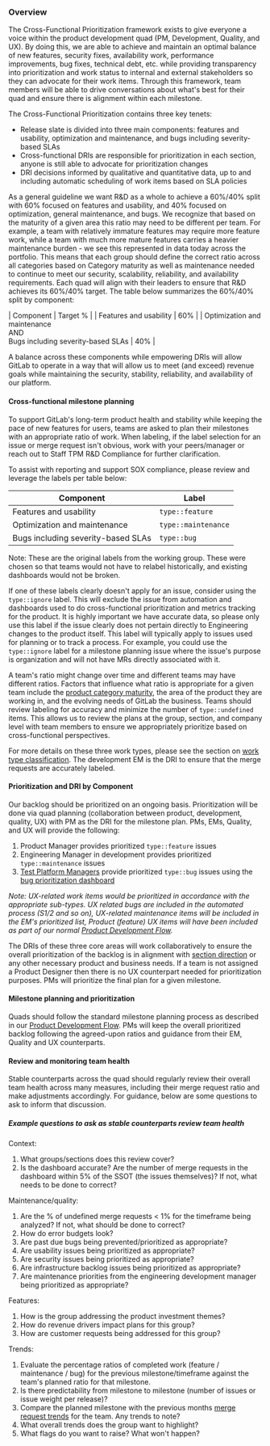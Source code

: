 ### Overview

The Cross-Functional Prioritization framework exists to give everyone a voice within the product development quad (PM, Development, Quality, and UX). By doing this, we are able to achieve and maintain an optimal balance of new features, security fixes, availability work, performance improvements, bug fixes, technical debt, etc. while providing transparency into prioritization and work status to internal and external stakeholders so they can advocate for their work items. Through this framework, team members will be able to drive conversations about what's best for their quad and ensure there is alignment within each milestone.

The Cross-Functional Prioritization contains three key tenets:

* Release slate is divided into three main components: features and usability, optimization and maintenance, and bugs including severity-based SLAs
* Cross-functional DRIs are responsible for prioritization in each section, anyone is still able to advocate for prioritization changes
* DRI decisions informed by qualitative and quantitative data, up to and including automatic scheduling of work items based on SLA policies

As a general guideline we want R&D as a whole to achieve a 60%/40% split with 60% focused on features and usability, and 40% focused on optimization, general maintenance, and bugs. We recognize that based on the maturity of a given area this ratio may need to be different per team. For example, a team with relatively immature features may require more feature work, while a team with much more mature features carries a heavier maintenance burden - we see this represented in data today across the portfolio. This means that each group should define the correct ratio across all categories based on Category maturity as well as maintenance needed to continue to meet our security, scalability, reliability, and availability requirements. Each quad will align with their leaders to ensure that R&D achieves its 60%/40% target. The table below summarizes the 60%/40% split by component:

| Component | Target % |
| Features and usability | 60% |
| Optimization and maintenance<br>AND<br>Bugs including severity-based SLAs | 40% |

A balance across these components while empowering DRIs will allow GitLab to operate in a way that will allow us to meet (and exceed) revenue goals while maintaining the security, stability, reliability, and availability of our platform.

#### Cross-functional milestone planning

To support GitLab's long-term product health and stability while keeping the pace of new features for users, teams are asked to plan their milestones with an appropriate ratio of work. When labeling, if the label selection for an issue or merge request isn't obvious, work with your peers/manager or reach out to Staff TPM R&D Compliance for further clarification.

To assist with reporting and support SOX compliance, please review and leverage the labels per table below:

| Component | Label |
| ------ | ------ |
| Features and usability | `type::feature` |
| Optimization and maintenance | `type::maintenance` |
| Bugs including severity-based SLAs | `type::bug` |

Note: These are the original labels from the working group. These were chosen so that teams would not have to relabel historically, and existing dashboards would not be broken.

If one of these labels clearly doesn't apply for an issue, consider using the `type::ignore` label. This will exclude the issue from automation and dashboards used to do cross-functional prioritization and metrics tracking for the product. It is highly important we have accurate data, so please only use this label if the issue clearly does not pertain directly to Engineering changes to the product itself. This label will typically apply to issues used for planning or to track a process. For example, you could use the `type::ignore` label for a milestone planning issue where the issue's purpose is organization and will not have MRs directly associated with it.

A team's ratio might change over time and different teams may have different ratios. Factors that influence what ratio is appropriate for a given team include the [product category maturity](/handbook/product/categories/), the area of the product they are working in, and the evolving needs of GitLab the business. Teams should review labeling for accuracy and minimize the number of `type::undefined` items. This allows us to review the plans at the group, section, and company level with team members to ensure we appropriately prioritize based on cross-functional perspectives.

For more details on these three work types, please see the section on [work type classification](/handbook/product/groups/product-analysis/engineering/dashboards/#work-type-classification).  The development EM is the DRI to ensure that the merge requests are accurately labeled.

#### Prioritization and DRI by Component

Our backlog should be prioritized on an ongoing basis. Prioritization will be done via quad planning (collaboration between product, development, quality, UX) with PM as the DRI for the milestone plan. PMs, EMs, Quality, and UX will provide the following:

1. Product Manager provides prioritized `type::feature` issues
1. Engineering Manager in development provides prioritized `type::maintenance` issues
1. [Test Platform Managers](/handbook/engineering/infrastructure/test-platform/#milestone-planning) provide prioritized `type::bug` issues using the [bug prioritization dashboard](https://10az.online.tableau.com/t/gitlab/views/OpenBugAgeOBA/BugPrioritizationDashboard)

*Note: UX-related work items would be prioritized in accordance with the appropriate sub-types. UX related bugs are included in the automated process (S1/2 and so on), UX-related maintenance items will be included in the EM's prioritized list, Product (feature) UX items will have been included as part of our normal [Product Development Flow](/handbook/product-development-flow/).*

The DRIs of these three core areas will work collaboratively to ensure the overall prioritization of the backlog is in alignment with [section direction](https://about.gitlab.com/direction/#devops-stages) or any other necessary product and business needs. If a team is not assigned a Product Designer then there is no UX counterpart needed for prioritization purposes. PMs will prioritize the final plan for a given milestone.

#### Milestone planning and prioritization

Quads should follow the standard milestone planning process as described in our [Product Development Flow](/handbook/product-development-flow/#build-track). PMs will keep the overall prioritized backlog following the agreed-upon ratios and guidance from their EM, Quality and UX counterparts.

#### Review and monitoring team health

Stable counterparts across the quad should regularly review their overall team health across many measures, including their merge request ratio and make adjustments accordingly. For guidance, below are some questions to ask to inform that discussion.

##### Example questions to ask as stable counterparts review team health

Context:

1. What groups/sections does this review cover?
1. Is the dashboard accurate? Are the number of merge requests in the dashboard within 5% of the SSOT (the issues themselves)?  If not, what needs to be done to correct?

Maintenance/quality:

1. Are the % of undefined merge requests < 1% for the timeframe being analyzed?  If not, what should be done to correct?
1. How do error budgets look?
1. Are past due bugs being prevented/prioritized as appropriate?
1. Are usability issues being prioritized as appropriate?
1. Are security issues being prioritized as appropriate?
1. Are infrastructure backlog issues being prioritized as appropriate?
1. Are maintenance priorities from the engineering development manager being prioritized as appropriate?

Features:

1. How is the group addressing the product investment themes?
1. How do revenue drivers impact plans for this group?
1. How are customer requests being addressed for this group?

Trends:

1. Evaluate the percentage ratios of completed work (feature / maintenance / bug) for the previous milestone/timeframe against the team's planned ratio for that milestone.
1. Is there predictability from milestone to milestone (number of issues or issue weight per release)?
1. Compare the planned milestone with the previous months [merge request trends](https://10az.online.tableau.com/t/gitlab/views/DRAFTMergeRequestTypes/MergeRequestTypes) for the team.  Any trends to note?
1. What overall trends does the group want to highlight?
1. What flags do you want to raise?  What won't happen?
